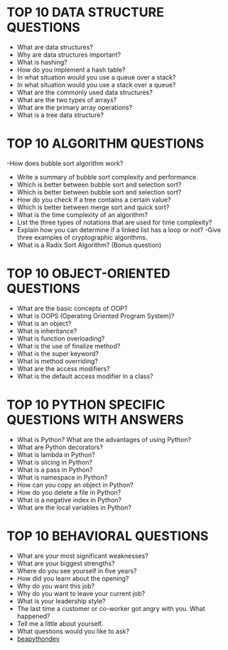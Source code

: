 # TOP 10 DATA STRUCTURE QUESTIONS
- What are data structures?
- Why are data structures important?
- What is hashing?
- How do you implement a hash table?
- In what situation would you use a queue over a stack?
- In what situation would you use a stack over a queue?
- What are the commonly used data structures?
- What are the two types of arrays?
- What are the primary array operations?
- What is a tree data structure?
# TOP 10 ALGORITHM QUESTIONS
-How does bubble sort algorithm work?
- Write a summary of bubble sort complexity and performance.
- Which is better between bubble sort and selection sort?
- Which is better between bubble sort and selection sort?
- How do you check if a tree contains a certain value?
- Which is better between merge sort and quick sort?
- What is the time complexity of an algorithm?
- List the three types of notations that are used for time complexity?
- Explain how you can determine if a linked list has a loop or not?
-Give three examples of cryptographic algorithms.
- What is a Radix Sort Algorithm? (Bonus question)
# TOP 10 OBJECT-ORIENTED QUESTIONS
- What are the basic concepts of OOP?
- What is OOPS (Operating Oriented Program System)?
- What is an object?
- What is inheritance?
- What is function overloading?
- What is the use of finalize method?
- What is the super keyword?
- What is method overriding?
- What are the access modifiers?
- What is the default access modifier in a class?
# TOP 10 PYTHON SPECIFIC QUESTIONS WITH ANSWERS
- What is Python? What are the advantages of using Python?
- What are Python decorators?
- What is lambda in Python?
- What is slicing in Python?
- What is a pass in Python?
- What is namespace in Python?
- How can you copy an object in Python?
- How do you delete a file in Python?
- What is a negative index in Python?
- What are the local variables in Python?
# TOP 10 BEHAVIORAL QUESTIONS
- What are your most significant weaknesses?
- What are your biggest strengths?
- Where do you see yourself in five years?
- How did you learn about the opening?
- Why do you want this job?
- Why do you want to leave your current job?
- What is your leadership style?
- The last time a customer or co-worker got angry with you. What happened?
- Tell me a little about yourself.
- What questions would you like to ask?
 - [beapythondev](https://beapython.dev/2020/02/02/50-programming-and-python-interview-questions-you-should-know-how-to-answer/?utm_source=share&utm_medium=ios_app&utm_name=iossmf)
